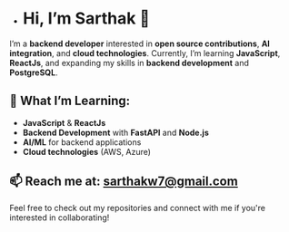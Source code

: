 
- # Hi, I’m Sarthak 👋

I’m a **backend developer** interested in **open source contributions**, **AI integration**, and **cloud technologies**. Currently, I’m learning **JavaScript**, **ReactJs**, and expanding my skills in **backend development** and **PostgreSQL**.

## 🌱 What I’m Learning:
- **JavaScript** & **ReactJs**
- **Backend Development** with **FastAPI** and **Node.js**
- **AI/ML** for backend applications
- **Cloud technologies** (AWS, Azure)

## 📫 Reach me at: [sarthakw7@gmail.com](mailto:sarthakw7@gmail.com)

Feel free to check out my repositories and connect with me if you're interested in collaborating!


<!---
sarthakw7/sarthakw7 is a ✨ special ✨ repository because its `README.md` (this file) appears on your GitHub profile.
You can click the Preview link to take a look at your changes.
--->
